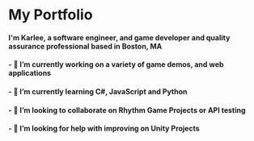 # My Portfolio

#### 

#### I'm Karlee, a software engineer, and game developer and quality assurance professional based in Boston, MA

#### 

#### \- 🔭 I’m currently working on a variety of game demos, and web applications

#### \- 🌱 I’m currently learning C#, JavaScript and Python

#### \- 👯 I’m looking to collaborate on Rhythm Game Projects or API testing

#### \- 🤔 I’m looking for help with improving on Unity Projects

